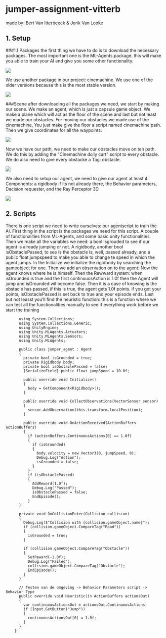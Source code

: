 # jumper-assignment-vitterb
made by: Bert Van Itterbeeck & Jorik Van Looke

## 1. Setup
###1.1 Packages
the first thing we have to do is to download the necessary packages. The most important one is the ML-Agents package. this will make you able to train your AI and give you some other functionality.

![](https://github.com/AP-IT-GH/jumper-assignment-vitterb/blob/e947a60ca034f454072c62c7859959a6c8c704ff/Pictures/MLl-Agent_Package.JPG)

We use another package in our project: cinemachine. We use one of the older versions because this is the most stable version.

![](https://github.com/AP-IT-GH/jumper-assignment-vitterb/blob/e947a60ca034f454072c62c7859959a6c8c704ff/Pictures/Cinemachine_Package.JPG)

###Scene 
after downloading all the packages we need, we start by making our scene. We make an agent, which is just a capsule game object. We make a plane which will act as the floor of the scene and last but not least we made our obstacles. For moving our obstacles we made use of the cinemachine, You just make give the floor a script named cinemachine path. Then we give coordinates for all the waypoints. 

![](https://github.com/AP-IT-GH/jumper-assignment-vitterb/blob/e947a60ca034f454072c62c7859959a6c8c704ff/Pictures/Cinemachine_example.JPG)

Now we have our path, we need to make our obstacles move on teh path. We do this by adding the "Cinemachine dolly cart" script to every obstacle. We do also need to give every obstacke a Tag: obstacle.  

![](https://github.com/AP-IT-GH/jumper-assignment-vitterb/blob/e947a60ca034f454072c62c7859959a6c8c704ff/Pictures/Cinemachine_Obstacle_example.JPG)

We also need to setup our agent, we need to give our agent at least 4 Components: a rigidbody if its not already there, the Behavior parameters, Decision requester, and the Ray Perceptor 3D

![](https://github.com/AP-IT-GH/jumper-assignment-vitterb/blob/e947a60ca034f454072c62c7859959a6c8c704ff/Pictures/Agent_Scripts_example.JPG)

## 2. Scripts
There is one script we need to write ourselves: our agentscript to train the AI. First thing in the script is the packages we need for this script. A couple of functionalities from ML-Agents, and some basic unity functionalities. Then we make all the variables we need: a bool isgrouded to see if our agent is already jumping or not. A rigidbody, another bool isObstaclePassed, to see is the obstacle is, well, passed already, and a public float jumpspeed to make you able to change te speed in which the agent jumps. In the Initialize we initialize the rigidbody by searching the gameobject for one. Then we add an observation on to the agent: Now the agent knows where he is himself. Then the Rewward system: when isGrounded is true and the first continouosAction is 1.0f then the Agent will jump and isGrounded wil become false. Then it is a case of knowing is the obstacle has passed, if this is true, the agent gets 1.0f points. if you got your points, isObstaclePassed is set back to true and your episode ends. Last but not leasst you'll find the heuristic function: this is a function where we can test all the functionalities manually to see if everything work before we start the training
  
          using System.Collections;
          using System.Collections.Generic;
          using UnityEngine;
          using Unity.MLAgents.Actuators;
          using Unity.MLAgents.Sensors;
          using Unity.MLAgents;

          public class jumper_agent : Agent
          {
            private bool isGrounded = true;
            private Rigidbody body;
            private bool isObstaclePassed = false;
            [SerializeField] public float jumpSpeed = 10.0f;

            public override void Initialize()
            {
              body = GetComponent<Rigidbody>();
            }
            
            public override void CollectObservations(VectorSensor sensor)
            {
              sensor.AddObservation(this.transform.localPosition);
            }
            
            public override void OnActionReceived(ActionBuffers actionBuffers)
            {
              if (actionBuffers.ContinuousActions[0] == 1.0f)
              {
                if (isGrounded)
                {
                  body.velocity = new Vector3(0, jumpSpeed, 0);
                  Debug.Log("Action");
                  isGrounded = false;
                }
              } 
              if (isObstaclePassed)
              {
                AddReward(1.0f);
                Debug.Log("Passed");
                isObstaclePassed = false;
                EndEpisode();
              }
          }
          
          private void OnCollisionEnter(Collision collision)
          {
            Debug.Log($"Collision with {collision.gameObject.name}");
            if (collision.gameObject.CompareTag("Road"))
            {
              isGrounded = true;
            }

            if (collision.gameObject.CompareTag("Obstacle"))
            {
              SetReward(-1.0f);
              Debug.Log("Failed");
              collision.gameObject.CompareTag("Obstacle");
              EndEpisode();
            }
          }
          
          // Testen van de omgeving -> Behavior Parameters script -> Behavior Type
          public override void Heuristic(in ActionBuffers actionsOut)
          {
            var continuousActionsOut = actionsOut.ContinuousActions;
            if (Input.GetButton("Jump"))
            {
              continuousActionsOut[0] = 1.0f;
            }
          }
        }
